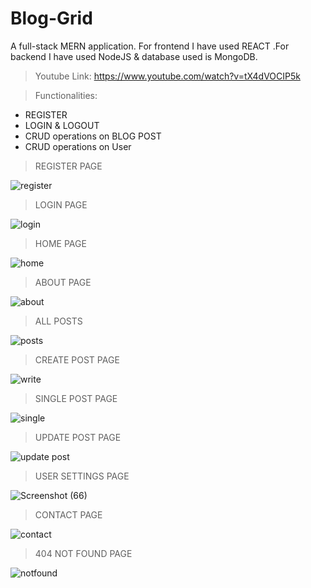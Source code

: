 # Blog-Grid
A full-stack MERN application. For frontend I have used REACT .For backend I have used NodeJS & database used is MongoDB.
>Youtube Link: https://www.youtube.com/watch?v=tX4dVOCIP5k

>Functionalities:
* REGISTER
* LOGIN & LOGOUT
* CRUD operations on BLOG POST
* CRUD operations on User

>REGISTER PAGE

![register](https://user-images.githubusercontent.com/88293497/152608958-281ee254-0a9e-4233-84dc-ee58fd866a89.jpg)
 
>LOGIN PAGE

![login](https://user-images.githubusercontent.com/88293497/152609034-8f427ed1-aaa9-4400-adad-c91e56f5fdf0.jpg)

>HOME PAGE

![home](https://user-images.githubusercontent.com/88293497/152609104-66587ec1-8db1-42cd-9200-e8859f653c2f.jpg)

>ABOUT PAGE

![about](https://user-images.githubusercontent.com/88293497/152609297-82ff6677-3513-4f53-ac09-7a098b72a08e.jpg)

>ALL POSTS

![posts](https://user-images.githubusercontent.com/88293497/152609131-d880ce06-1111-409c-a5e7-9e92742ddf74.jpg)

>CREATE POST PAGE

![write](https://user-images.githubusercontent.com/88293497/152609674-56918ba8-8edd-46f0-aa4a-abd3d17d3112.jpg)

>SINGLE POST PAGE

![single](https://user-images.githubusercontent.com/88293497/152609165-2c3460fb-4915-4f33-8704-5da27805d3ee.jpg)

>UPDATE POST PAGE

![update post](https://user-images.githubusercontent.com/88293497/152609638-43040edd-68ca-4a2d-ae09-02a1158a7b5d.jpg)

>USER SETTINGS PAGE

![Screenshot (66)](https://user-images.githubusercontent.com/88293497/152609225-85981967-1fd8-4489-9691-bf98bb5168ea.jpg)

>CONTACT PAGE

![contact](https://user-images.githubusercontent.com/88293497/152609336-02c846fe-8c83-48e4-804b-b224041143c8.jpg)

>404 NOT FOUND PAGE

![notfound](https://user-images.githubusercontent.com/88293497/152609358-23f829ac-7e2c-4f3d-b555-8a5ae6942cc8.jpg)



